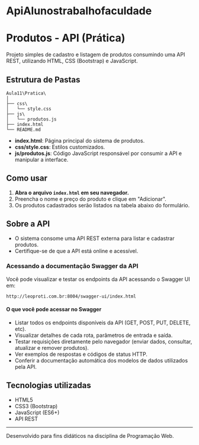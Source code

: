 ﻿# ApiAlunostrabalhofaculdade

# Produtos - API (Prática)

Projeto simples de cadastro e listagem de produtos consumindo uma API REST, utilizando HTML, CSS (Bootstrap) e JavaScript.

## Estrutura de Pastas

```
Aula11\Pratica\
│
├── css\
│   └── style.css
├── js\
│   └── produtos.js
├── index.html
└── README.md
```

- **index.html**: Página principal do sistema de produtos.
- **css/style.css**: Estilos customizados.
- **js/produtos.js**: Código JavaScript responsável por consumir a API e manipular a interface.

## Como usar

1. **Abra o arquivo `index.html` em seu navegador.**
2. Preencha o nome e preço do produto e clique em "Adicionar".
3. Os produtos cadastrados serão listados na tabela abaixo do formulário.

## Sobre a API

- O sistema consome uma API REST externa para listar e cadastrar produtos.
- Certifique-se de que a API está online e acessível.

### Acessando a documentação Swagger da API

Você pode visualizar e testar os endpoints da API acessando o Swagger UI em:

```
http://leoproti.com.br:8004/swagger-ui/index.html
```

#### O que você pode acessar no Swagger

- Listar todos os endpoints disponíveis da API (GET, POST, PUT, DELETE, etc).
- Visualizar detalhes de cada rota, parâmetros de entrada e saída.
- Testar requisições diretamente pelo navegador (enviar dados, consultar, atualizar e remover produtos).
- Ver exemplos de respostas e códigos de status HTTP.
- Conferir a documentação automática dos modelos de dados utilizados pela API.

## Tecnologias utilizadas

- HTML5
- CSS3 (Bootstrap)
- JavaScript (ES6+)
- API REST

---
Desenvolvido para fins didáticos na disciplina de Programação Web.
